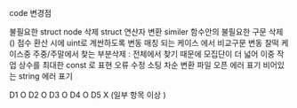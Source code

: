 
code 변경점 

불필요한 struct node 삭제 
struct 연산자 변환
similer 함수안의 불필요한 구문 삭제 ()
점수 환산 시에 uint로 계싼하도록 변동
매칭 되는 케이스 에서 비교구문 변동 
찰떡 케이스중 주중/주말에서 찾는 부분삭제 : 전체에서 찾기 때문에 모집단이 더 넓어 이중 작업
상수를 최대한 const 로 표현 오류 수정 
소팅 차순 변환
파일 오픈 에러 표기
비어있는 string 에러 표기 


D1 O
D2 O
D3 O
D4 O
D5 X (일부 항목 이상 )